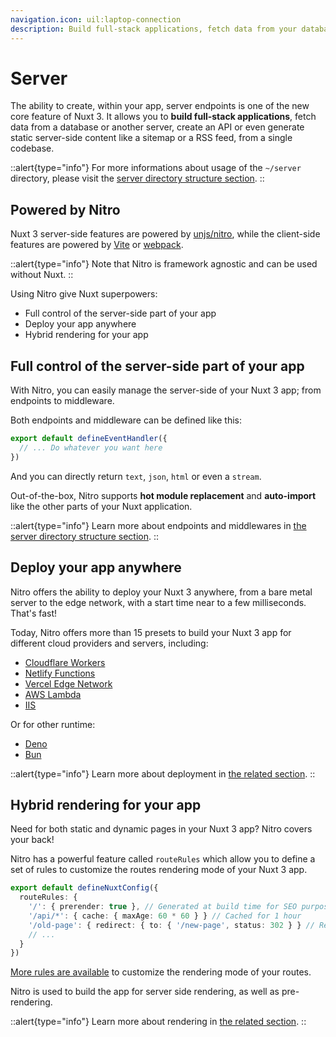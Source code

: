 ```yaml
---
navigation.icon: uil:laptop-connection
description: Build full-stack applications, fetch data from your database, create APIs, or even generate static server-side content like a sitemap or a RSS feed, from a single codebase.
---
```


# Server

The ability to create, within your app, server endpoints is one of the new core feature of Nuxt 3. It allows you to **build full-stack applications**, fetch data from a database or another server, create an API or even generate static server-side content like a sitemap or a RSS feed, from a single codebase.

::alert{type="info"}
For more informations about usage of the `~/server` directory, please visit the [server directory structure section](/docs/guide/directory-structure/server).
::

## Powered by Nitro

Nuxt 3 server-side features are powered by [unjs/nitro](https://nitro.unjs.io/), while the client-side features are powered by [Vite](https://vitejs.dev) or [webpack](https://webpack.js.org).

::alert{type="info"}
Note that Nitro is framework agnostic and can be used without Nuxt.
::

Using Nitro give Nuxt superpowers:

- Full control of the server-side part of your app
- Deploy your app anywhere
- Hybrid rendering for your app

## Full control of the server-side part of your app

With Nitro, you can easily manage the server-side of your Nuxt 3 app; from endpoints to middleware.

Both endpoints and middleware can be defined like this:

```ts [server/api/test.ts]
export default defineEventHandler({
  // ... Do whatever you want here
})
```

And you can directly return `text`, `json`, `html` or even a `stream`.

Out-of-the-box, Nitro supports **hot module replacement** and **auto-import** like the other parts of your Nuxt application.

::alert{type="info"}
Learn more about endpoints and middlewares in [the server directory structure section](/docs/guide/directory-structure/server).
::

## Deploy your app anywhere

Nitro offers the ability to deploy your Nuxt 3 anywhere, from a bare metal server to the edge network, with a start time near to a few milliseconds. That's fast!

Today, Nitro offers more than 15 presets to build your Nuxt 3 app for different cloud providers and servers, including:

- [Cloudflare Workers](https://workers.cloudflare.com/)
- [Netlify Functions](https://www.netlify.com/products/functions/)
- [Vercel Edge Network](https://vercel.com/docs/edge-network/introduction)
- [AWS Lambda](https://aws.amazon.com/lambda/)
- [IIS](https://www.iis.net/)

Or for other runtime:

- [Deno](https://deno.land/)
- [Bun](https://bun.sh/)

::alert{type="info"}
Learn more about deployment in [the related section](https://nuxt.com/docs/getting-started/deployment).
::

## Hybrid rendering for your app

Need for both static and dynamic pages in your Nuxt 3 app? Nitro covers your back!

Nitro has a powerful feature called `routeRules` which allow you to define a set of rules to customize the routes rendering mode of your Nuxt 3 app.

```ts [nuxt.config.ts]
export default defineNuxtConfig({
  routeRules: {
    '/': { prerender: true }, // Generated at build time for SEO purpose
    '/api/*': { cache: { maxAge: 60 * 60 } } // Cached for 1 hour
    '/old-page': { redirect: { to: { '/new-page', status: 302 } } // Redirection to avoid 404
    // ...
  }
})
```

[More rules are available](https://nuxt.com/docs/guide/concepts/rendering#hybrid-rendering) to customize the rendering mode of your routes.

Nitro is used to build the app for server side rendering, as well as pre-rendering.

::alert{type="info"}
Learn more about rendering in [the related section](https://nuxt.com/docs/guide/concepts/rendering).
::
